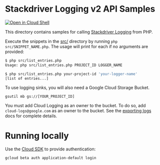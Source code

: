 # Stackdriver Logging v2 API Samples

[![Open in Cloud Shell][shell_img]][shell_link]

[shell_img]: http://gstatic.com/cloudssh/images/open-btn.svg
[shell_link]: https://console.cloud.google.com/cloudshell/open?git_repo=https://github.com/googlecloudplatform/php-docs-samples&page=editor&working_dir=logging

This directory contains samples for calling [Stackdriver Logging][logging]
from PHP.

Execute the snippets in the [src/](src/) directory by running
`php src/SNIPPET_NAME.php`. The usage will print for each if no arguments
are provided:
```sh
$ php src/list_entries.php
Usage: php src/list_entries.php PROJECT_ID LOGGER_NAME

$ php src/list_entries.php your-project-id 'your-logger-name'
[list of entries...]
```

To use logging sinks, you will also need a Google Cloud Storage Bucket.

    gsutil mb gs://[YOUR_PROJECT_ID]

You must add Cloud Logging as an owner to the bucket. To do so, add
`cloud-logs@google.com` as an owner to the bucket. See the
[exporting logs](https://cloud.google.com/logging/docs/export/configure_export#configuring_log_sinks)
docs for complete details.

# Running locally

Use the [Cloud SDK](https://cloud.google.com/sdk) to provide authentication:

    gcloud beta auth application-default login

[logging]: https://cloud.google.com/logging/docs/reference/libraries
